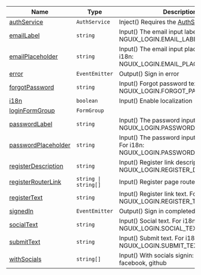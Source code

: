 <section id="main" data-note="AUTO-GENERATED CONTENT, DO NOT EDIT DIRECTLY!">

| Name                                                                                                                       | Type                                      | Description                                                                        |
| -------------------------------------------------------------------------------------------------------------------------- | ----------------------------------------- | ---------------------------------------------------------------------------------- |
| [authService](https://nguix-starter.lamnhan.com/content/reference/classes/logincomponent.html#authservice)                 | <code>AuthService</code>                  | Inject() Requires the [AuthService](https://ngx-useful.lamnhan.com/service/auth)   |
| [emailLabel](https://nguix-starter.lamnhan.com/content/reference/classes/logincomponent.html#emaillabel)                   | <code>string</code>                       | Input() The email input label. For i18n: NGUIX_LOGIN.EMAIL_LABEL                   |
| [emailPlaceholder](https://nguix-starter.lamnhan.com/content/reference/classes/logincomponent.html#emailplaceholder)       | <code>string</code>                       | Input() The email input placeholder. For i18n: NGUIX_LOGIN.EMAIL_PLACEHOLDER       |
| [error](https://nguix-starter.lamnhan.com/content/reference/classes/logincomponent.html#error)                             | <code>EventEmitter<any></code>            | Output() Sign in error                                                             |
| [forgotPassword](https://nguix-starter.lamnhan.com/content/reference/classes/logincomponent.html#forgotpassword)           | <code>string</code>                       | Input() Forgot password text. For i18n: NGUIX_LOGIN.FORGOT_PASSWORD                |
| [i18n](https://nguix-starter.lamnhan.com/content/reference/classes/logincomponent.html#i18n)                               | <code>boolean</code>                      | Input() Enable localization                                                        |
| [loginFormGroup](https://nguix-starter.lamnhan.com/content/reference/classes/logincomponent.html#loginformgroup)           | <code>FormGroup</code>                    |                                                                                    |
| [passwordLabel](https://nguix-starter.lamnhan.com/content/reference/classes/logincomponent.html#passwordlabel)             | <code>string</code>                       | Input() The password input label. For i18n: NGUIX_LOGIN.PASSWORD_LABEL             |
| [passwordPlaceholder](https://nguix-starter.lamnhan.com/content/reference/classes/logincomponent.html#passwordplaceholder) | <code>string</code>                       | Input() The password input placeholder. For i18n: NGUIX_LOGIN.PASSWORD_PLACEHOLDER |
| [registerDescription](https://nguix-starter.lamnhan.com/content/reference/classes/logincomponent.html#registerdescription) | <code>string</code>                       | Input() Register link description. For i18n: NGUIX_LOGIN.REGISTER_DESCRIPTION      |
| [registerRouterLink](https://nguix-starter.lamnhan.com/content/reference/classes/logincomponent.html#registerrouterlink)   | <code>string \| string[]</code>           | Input() Register page router link                                                  |
| [registerText](https://nguix-starter.lamnhan.com/content/reference/classes/logincomponent.html#registertext)               | <code>string</code>                       | Input() Register link text. For i18n: NGUIX_LOGIN.REGISTER_TEXT                    |
| [signedIn](https://nguix-starter.lamnhan.com/content/reference/classes/logincomponent.html#signedin)                       | <code>EventEmitter<UserCredential></code> | Output() Sign in completed                                                         |
| [socialText](https://nguix-starter.lamnhan.com/content/reference/classes/logincomponent.html#socialtext)                   | <code>string</code>                       | Input() Social text. For i18n: NGUIX_LOGIN.SOCIAL_TEXT                             |
| [submitText](https://nguix-starter.lamnhan.com/content/reference/classes/logincomponent.html#submittext)                   | <code>string</code>                       | Input() Submit text. For i18n: NGUIX_LOGIN.SUBMIT_TEXT                             |
| [withSocials](https://nguix-starter.lamnhan.com/content/reference/classes/logincomponent.html#withsocials)                 | <code>string[]</code>                     | Input() With socials signin: google, facebook, github                              |

</section>
